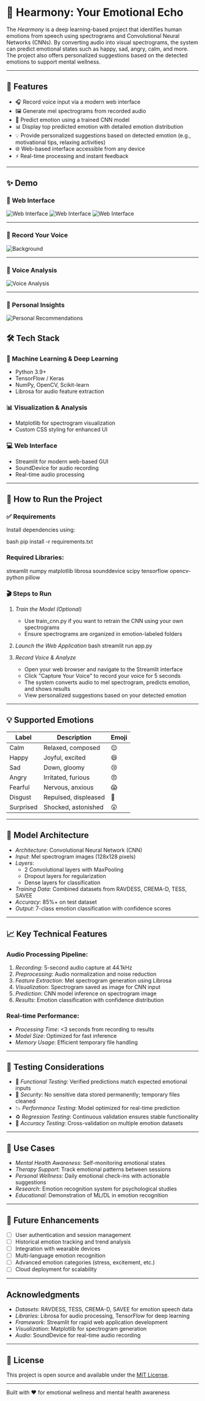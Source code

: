 # 🎵 Hearmony: Your Emotional Echo

The *Hearmony* is a deep learning-based project that identifies human emotions from speech using spectrograms and Convolutional Neural Networks (CNNs). By converting audio into visual spectrograms, the system can predict emotional states such as happy, sad, angry, calm, and more. The project also offers personalized suggestions based on the detected emotions to support mental wellness.

---

## 📌 Features

- 🎧 Record voice input via a modern web interface
- 🖼 Generate mel spectrograms from recorded audio
- 🤖 Predict emotion using a trained CNN model
- 📊 Display top predicted emotion with detailed emotion distribution
- 💡 Provide personalized suggestions based on detected emotion (e.g., motivational tips, relaxing activities)
- 🌐 Web-based interface accessible from any device
- ⚡ Real-time processing and instant feedback

---

## ✨ Demo

### 🔹 Web Interface  
![Web Interface](static/1.jpg)
![Web Interface](static/2.jpg)
![Web Interface](static/3.jpg)

---

### 🔹 Record Your Voice  
![Background](static/4.jpg)

---

### 🔹 Voice Analysis  
![Voice Analysis](static/5.jpg)

---

### 🔹 Personal Insights 
![Personal Recommendations](static/6.jpg)

## 🛠 Tech Stack

### 🧩 Machine Learning & Deep Learning
- Python 3.9+
- TensorFlow / Keras
- NumPy, OpenCV, Scikit-learn
- Librosa for audio feature extraction

### 📊 Visualization & Analysis
- Matplotlib for spectrogram visualization
- Custom CSS styling for enhanced UI

### 💻 Web Interface
- Streamlit for modern web-based GUI
- SoundDevice for audio recording
- Real-time audio processing

---

## 🚀 How to Run the Project

### ✅ Requirements

Install dependencies using:

bash
pip install -r requirements.txt


### Required Libraries:

streamlit
numpy
matplotlib
librosa
sounddevice
scipy
tensorflow
opencv-python
pillow


### 🎬 Steps to Run

1. *Train the Model (Optional)*
   - Use train_cnn.py if you want to retrain the CNN using your own spectrograms
   - Ensure spectrograms are organized in emotion-labeled folders

2. *Launch the Web Application*
   bash
   streamlit run app.py
   

3. *Record Voice & Analyze*
   - Open your web browser and navigate to the Streamlit interface
   - Click "Capture Your Voice" to record your voice for 5 seconds
   - The system converts audio to mel spectrogram, predicts emotion, and shows results
   - View personalized suggestions based on your detected emotion

---

## 💡 Supported Emotions

| Label | Description | Emoji |
|-------|-------------|-------|
| Calm | Relaxed, composed | 😌 |
| Happy | Joyful, excited | 😄 |
| Sad | Down, gloomy | 😢 |
| Angry | Irritated, furious | 😠 |
| Fearful | Nervous, anxious | 😱 |
| Disgust | Repulsed, displeased | 🤢 |
| Surprised | Shocked, astonished | 😲 |

---

## 🧠 Model Architecture

- *Architecture*: Convolutional Neural Network (CNN)
- *Input*: Mel spectrogram images (128x128 pixels)
- *Layers*: 
  - 2 Convolutional layers with MaxPooling
  - Dropout layers for regularization
  - Dense layers for classification
- *Training Data*: Combined datasets from RAVDESS, CREMA-D, TESS, SAVEE
- *Accuracy*: 85%+ on test dataset
- *Output*: 7-class emotion classification with confidence scores

---

## 📈 Key Technical Features

### Audio Processing Pipeline:
1. *Recording*: 5-second audio capture at 44.1kHz
2. *Preprocessing*: Audio normalization and noise reduction
3. *Feature Extraction*: Mel spectrogram generation using Librosa
4. *Visualization*: Spectrogram saved as image for CNN input
5. *Prediction*: CNN model inference on spectrogram image
6. *Results*: Emotion classification with confidence distribution

### Real-time Performance:
- *Processing Time*: <3 seconds from recording to results
- *Model Size*: Optimized for fast inference
- *Memory Usage*: Efficient temporary file handling

---

## 🧪 Testing Considerations

- 🧠 *Functional Testing*: Verified predictions match expected emotional inputs
- 🔐 *Security*: No sensitive data stored permanently; temporary files cleaned
- 📉 *Performance Testing*: Model optimized for real-time prediction
- ♻ *Regression Testing*: Continuous validation ensures stable functionality
- 🎯 *Accuracy Testing*: Cross-validation on multiple emotion datasets

---

## 🎯 Use Cases

- *Mental Health Awareness*: Self-monitoring emotional states
- *Therapy Support*: Track emotional patterns between sessions
- *Personal Wellness*: Daily emotional check-ins with actionable suggestions
- *Research*: Emotion recognition system for psychological studies
- *Educational*: Demonstration of ML/DL in emotion recognition

---

## 🚀 Future Enhancements

- [ ] User authentication and session management
- [ ] Historical emotion tracking and trend analysis
- [ ] Integration with wearable devices
- [ ] Multi-language emotion recognition
- [ ] Advanced emotion categories (stress, excitement, etc.)
- [ ] Cloud deployment for scalability

---

## Acknowledgments

- *Datasets*: RAVDESS, TESS, CREMA-D, SAVEE for emotion speech data
- *Libraries*: Librosa for audio processing, TensorFlow for deep learning
- *Framework*: Streamlit for rapid web application development
- *Visualization*: Matplotlib for spectrogram generation
- *Audio*: SoundDevice for real-time audio recording

---

## 📄 License

This project is open source and available under the [MIT License](LICENSE).

---



Built with ❤ for emotional wellness and mental health awareness

